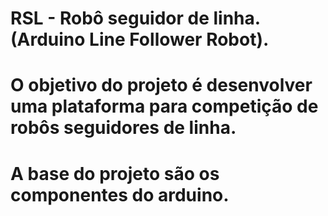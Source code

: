 # RSL - Robô seguidor de linha. (Arduino Line Follower Robot).
# O objetivo do projeto é desenvolver uma plataforma para competição de robôs seguidores de linha.
# A base do projeto são os componentes do arduino. 
